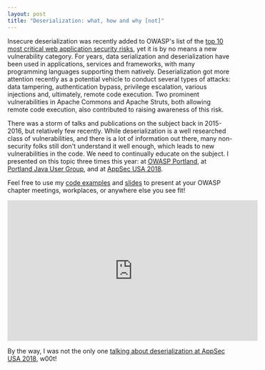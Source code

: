 ```yaml
---
layout: post
title: "Deserialization: what, how and why [not]"
---
```


Insecure deserialization was recently added to OWASP's list of the [top 10 most critical web application security risks](https://www.owasp.org/index.php/Category:OWASP_Top_Ten_Project), yet it is by no means a new vulnerability category. For years, data serialization and deserialization have been used in applications, services and frameworks, with many programming languages supporting them natively. Deserialization got more attention recently as a potential vehicle to conduct several types of attacks: data tampering, authentication bypass, privilege escalation, various injections and, ultimately, remote code execution. Two prominent vulnerabilities in Apache Commons and Apache Struts, both allowing remote code execution, also contributed to raising awareness of this risk.

There was a storm of talks and publications on the subject back in 2015-2016, but relatively few recently. While deserialization is a well researched class of vulnerabilities, and there is a lot of information out there, many non-security folks still don't understand it well enough, which leads to new vulnerabilities in the code. We need to continually educate on the subject. I presented on this topic three times this year: at [OWASP Portland](https://calagator.org/events/1250473360), at [Portland Java User Group](https://www.meetup.com/PDXJUG/events/250603125/), and at [AppSec USA 2018](https://appsecus2018.sched.com/event/F04J/deserialization-what-how-and-why-not).

<!--more-->

Feel free to use my [code examples](https://github.com/kojenov/serial) and [slides](https://drive.google.com/open?id=1o8VPE4nwNLb9cAYfG-3gM4WR4CY7FwoT) to present at your OWASP chapter meetings, workplaces, or anywhere else you see fit!

<iframe width="560" height="315" src="https://www.youtube.com/embed/t-zVC-CxYjw" frameborder="0" allow="accelerometer; autoplay; encrypted-media; gyroscope; picture-in-picture" allowfullscreen></iframe>

By the way, I was not the only one [talking about deserialization at AppSec USA 2018](https://appsecus2018.sched.com/event/F03D/better-deserialization-vulnerability-remediation-with-automated-gadget-chain-discovery), w00t!
